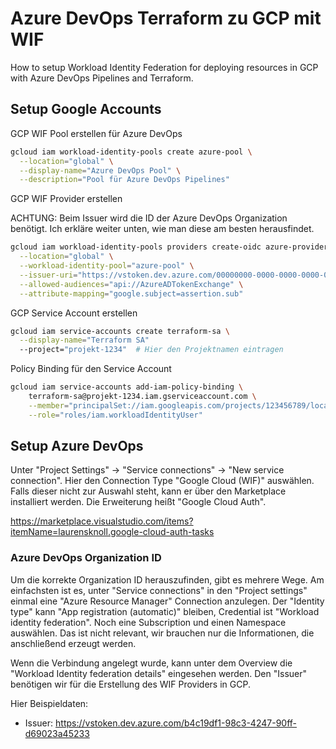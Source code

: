 # Azure DevOps Terraform zu GCP mit WIF

How to setup Workload Identity Federation for deploying resources in GCP with Azure DevOps Pipelines and Terraform.

## Setup Google Accounts

GCP WIF Pool erstellen für Azure DevOps

```bash
gcloud iam workload-identity-pools create azure-pool \
  --location="global" \
  --display-name="Azure DevOps Pool" \
  --description="Pool für Azure DevOps Pipelines"
```

GCP WIF Provider erstellen

ACHTUNG: Beim Issuer wird die ID der Azure DevOps Organization benötigt. Ich erkläre weiter unten, wie man diese am besten herausfindet.

```bash
gcloud iam workload-identity-pools providers create-oidc azure-provider \
  --location="global" \
  --workload-identity-pool="azure-pool" \
  --issuer-uri="https://vstoken.dev.azure.com/00000000-0000-0000-0000-000000000000" \
  --allowed-audiences="api://AzureADTokenExchange" \
  --attribute-mapping="google.subject=assertion.sub"
```

GCP Service Account erstellen

```bash
gcloud iam service-accounts create terraform-sa \
  --display-name="Terraform SA"
  --project="projekt-1234"  # Hier den Projektnamen eintragen
```

Policy Binding für den Service Account

```bash
gcloud iam service-accounts add-iam-policy-binding \
    terraform-sa@projekt-1234.iam.gserviceaccount.com \
    --member="principalSet://iam.googleapis.com/projects/123456789/locations/global/workloadIdentityPools/azure-pool/attribute.subject/sc://<ado-org-name>/<ado-projekt-name>/<ado-serviceconnection>" \
    --role="roles/iam.workloadIdentityUser"
```

## Setup Azure DevOps

Unter "Project Settings" -> "Service connections" -> "New service connection". Hier den Connection Type "Google Cloud (WIF)" auswählen. Falls dieser nicht zur Auswahl steht, kann er über den Marketplace installiert werden. Die Erweiterung heißt "Google Cloud Auth".

https://marketplace.visualstudio.com/items?itemName=laurensknoll.google-cloud-auth-tasks

### Azure DevOps Organization ID

Um die korrekte Organization ID herauszufinden, gibt es mehrere Wege. Am einfachsten ist es, unter "Service connections" in den "Project settings" einmal eine "Azure Resource Manager" Connection anzulegen. Der "Identity type" kann "App registration (automatic)" bleiben, Credential ist "Workload identity federation". Noch eine Subscription und einen Namespace auswählen. Das ist nicht relevant, wir brauchen nur die Informationen, die anschließend erzeugt werden.

Wenn die Verbindung angelegt wurde, kann unter dem Overview die "Workload Identity federation details" eingesehen werden. Den "Issuer" benötigen wir für die Erstellung des WIF Providers in GCP.

Hier Beispieldaten:

* Issuer: https://vstoken.dev.azure.com/b4c19df1-98c3-4247-90ff-d69023a45233
